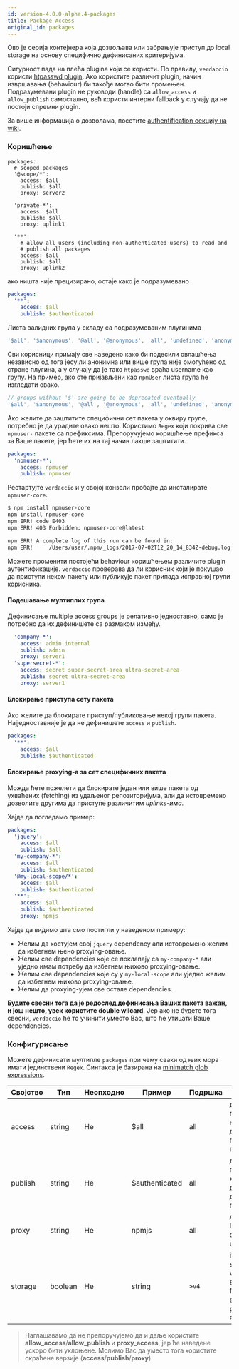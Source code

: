 ```yaml
---
id: version-4.0.0-alpha.4-packages
title: Package Access
original_id: packages
---
```

Ово је серија контејнера која дозвољава или забрањује приступ до local storage на основу специфично дефинисаних критеријума.

Сигурност пада на плећа plugina који се користи. По правилу, `verdaccio` користи [htpasswd plugin](https://github.com/verdaccio/verdaccio-htpasswd). Ако користите различит plugin, начин извршавања (behaviour) би такође могао бити промењен. Подразумевани plugin не руководи (handle) са `allow_access` и `allow_publish` самостално, већ користи интерни fallback у случају да не постоји спремни plugin.

За више информација о дозволама, посетите [authentification секцију на wiki](auth.md).

### Коришћење

```yalm
packages:
  # scoped packages
  '@scope/*':
    access: $all
    publish: $all
    proxy: server2

  'private-*':
    access: $all
    publish: $all
    proxy: uplink1

  '**':
    # allow all users (including non-authenticated users) to read and
    # publish all packages
    access: $all
    publish: $all
    proxy: uplink2
```

ако ништа није прецизирано, остаје како је подразумевано

```yaml
packages:
  '**':
    access: $all
    publish: $authenticated
```

Листа валидних група у складу са подразумеваним плугинима

```js
'$all', '$anonymous', '@all', '@anonymous', 'all', 'undefined', 'anonymous'
```

Сви корисници примају све наведено како би подесили овлашћења независно од тога јесу ли анонимна или више група није омогућено од стране плугина, а у случају да је тако `htpasswd` враћа username као групу. На пример, ако сте пријављени као `npmUser` листа група ће изгледати овако.

```js
// groups without '$' are going to be deprecated eventually
'$all', '$anonymous', '@all', '@anonymous', 'all', 'undefined', 'anonymous', 'npmUser'
```

Ако желите да заштитите специфични сет пакета у оквиру групе, потребно је да урадите овако нешто. Користимо `Regex` који покрива све `npmuser-` пакете са префиксима. Препоручујемо коришћење префикса за Ваше пакете, јер ћете их на тај начин лакше заштитити.

```yaml
packages:
  'npmuser-*':
    access: npmuser
    publish: npmuser
```

Рестартујте `verdaccio` и у својој конзоли пробајте да инсталирате `npmuser-core`.

```bash
$ npm install npmuser-core
npm install npmuser-core
npm ERR! code E403
npm ERR! 403 Forbidden: npmuser-core@latest

npm ERR! A complete log of this run can be found in:
npm ERR!     /Users/user/.npm/_logs/2017-07-02T12_20_14_834Z-debug.log
```

Можете променити постојећи behaviour коришћењем различите plugin аутентификације. `verdaccio` проверава да ли корисник који је покушао да приступи неком пакету или публикује пакет припада исправној групи корисника.

#### Подешавање мултиплих група

Дефинисање multiple access groups је релативно једноставно, само је потребно да их дефинишете са размаком између.

```yaml
  'company-*':
    access: admin internal
    publish: admin
    proxy: server1
  'supersecret-*':
    access: secret super-secret-area ultra-secret-area
    publish: secret ultra-secret-area
    proxy: server1
```

#### Блокирање приступа сету пакета

Ако желите да блокирате приступ/публиковање некој групи пакета. Најједноставније је да не дефинишете `access` и `publish`.

```yaml
packages:
  '**':
    access: $all
    publish: $authenticated
```

#### Блокирање proxying-а за сет специфичних пакета

Можда ћете пожелети да блокирате један или више пакета од ухваћених (fetching) из удаљеног репозиторијума, али да истовремено дозволите другима да приступе различитим *uplinks-има*.

Хајде да погледамо пример:

```yaml
packages:
  'jquery':
    access: $all
    publish: $all
  'my-company-*':
    access: $all
    publish: $authenticated
  '@my-local-scope/*':
    access: $all
    publish: $authenticated
  '**':
    access: $all
    publish: $authenticated
    proxy: npmjs
```

Хајде да видимо шта смо постигли у наведеном примеру:

* Желим да хостујем свој `jquery` dependency али истовремено желим да избегнем њено proxying-овање.
* Желим све dependencies које се поклапају са `my-company-*` али уједно имам потребу да избегнем њихово proxying-овање.
* Желим све dependencies које су у `my-local-scope` али уједно желим да избегнем њихово proxying-овање.
* Желим да proxying-ујем све остале dependencies.

**Будите свесни тога да је редослед дефинисања Ваших пакета важан, и још нешто, увек користите double wilcard**. Јер ако не будете тога свесни, `verdaccio` ће то учинити уместо Вас, што ће утицати Ваше dependencies.

### Конфигурисање

Можете дефинисати мултипле `packages` при чему сваки од њих мора имати јединствени `Regex`. Синтакса је базирана на [minimatch glob expressions](https://github.com/isaacs/minimatch).

| Својство | Тип     | Неопходно | Пример         | Подршка  | Опис                                                                      |
| -------- | ------- | --------- | -------------- | -------- | ------------------------------------------------------------------------- |
| access   | string  | Не        | $all           | all      | дефинише групе којима је дозвољен приступ пакету                          |
| publish  | string  | Не        | $authenticated | all      | дефинише групе којима је дозвољено да публикују                           |
| proxy    | string  | Не        | npmjs          | all      | лимитира look ups за специфични uplink                                    |
| storage  | boolean | Не        | string         | `>v4` | it creates a subfolder whithin the storage folder for each package access |

> Наглашавамо да не препоручујемо да и даље користите **allow_access**/**allow_publish** и **proxy_access**, јер ће наведене ускоро бити уклоњене. Молимо Вас да уместо тога користите скраћене верзије (**access**/**publish**/**proxy**).